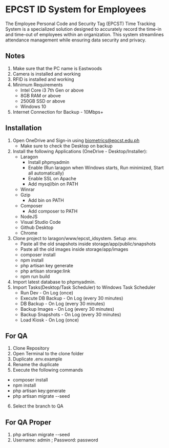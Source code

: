 # EPCST ID System for Employees
The Employee Personal Code and Security Tag (EPCST) Time Tracking System is a specialized solution designed to accurately record the time-in and time-out of employees within an organization. This system streamlines attendance management while ensuring data security and privacy.

## Notes
1. Make sure that the PC name is Eastwoods
2. Camera is installed and working
3. RFID is installed and working
4. Minimum Requirements
   * Intel Core i3 7th Gen or above
   * 8GB RAM or above
   * 250GB SSD or above
   * Windows 10
5. Internet Connection for Backup - 10Mbps+
   
## Installation
1. Open OneDrive and Sign-in using biometrics@epcst.edu.ph
    * Make sure to check the Desktop on backup
2. Install the following Applications (OneDrive - Desktop/Installer):
   * Laragon
     - Install phpmyadmin
     - Enable (Run laragon when Windows starts, Run minimized, Start all automatically)
     - Enable SSL on Apache
     - Add mysql/bin on PATH
    * Winrar
    * Gzip
      - Add bin on PATH
    * Composer
      - Add composer to PATH
    * NodeJS
    * Visual Studio Code
    * Github Desktop
    * Chrome
3. Clone project to laragon/www/epcst_idsystem. Setup .env.
   * Paste all the old snapshots inside storage/app/public/snapshots
   * Paste all the old images inside storage/app/images
   * composer install
   * npm install
   * php artisan key generate
   * php artisan storage:link
   * npm run build
5. Import latest database to phpmyadmin.
6. Import Tasks(Desktop/Task Scheduler) to Windows Task Scheduler
   * Run Dev - On Log (once)
   * Execute DB Backup - On Log (every 30 minutes)
   * DB Backup - On Log (every 30 minutes)
   * Backup Images - On Log (every 30 minutes)
   * Backup Snapshots - On Log (every 30 minutes)
   * Load Kiosk - On Log (once)
  


## For QA
1. Clone Repository
2. Open Terminal to the clone folder
3. Duplicate .env.example
4. Rename the duplicate
5. Execute the following commands
* composer install
* npm install
* php artisan key:generate
* php artisan migrate --seed
6. Select the branch to QA


## For QA Proper
1. php artisan migrate --seed
2. Username: admin ; Password: password
